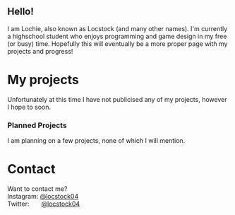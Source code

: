 ## Hello!

I am Lochie, also known as Locstock (and many other names). I'm currently a highschool student who enjoys programming and game design in my free (or busy) time. Hopefully this will eventually be a more proper page with my projects and progress!

# My projects
Unfortunately at this time I have not publicised any of my projects, however I hope to soon.

### Planned Projects
I am planning on a few projects, none of which I will mention.

# Contact
Want to contact me?
<br/>
Instagram: [@locstock04](https://www.instagram.com/locstock04/)
<br/>
Twitter: &nbsp; &nbsp; &nbsp; [@locstock04](https://twitter.com/Locstock04)

